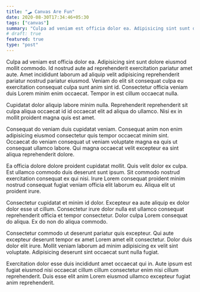 ```yaml
---
title: "🛹 Canvas Are Fun"
date: 2020-08-30T17:34:46+05:30
tags: ["canvas"]
summary: "Culpa ad veniam est officia dolor ea. Adipisicing sint sunt dolore eiusmod mollit commodo. Id nostrud aute ad reprehenderit exercitation pariatur amet aute. Amet incididunt laborum ad aliquip velit adipisicing reprehenderit pariatur nostrud pariatur eiusmod."
# draft: true
featured: true
type: "post"
---
```

Culpa ad veniam est officia dolor ea. Adipisicing sint sunt dolore eiusmod mollit commodo. Id nostrud aute ad reprehenderit exercitation pariatur amet aute. Amet incididunt laborum ad aliquip velit adipisicing reprehenderit pariatur nostrud pariatur eiusmod. Veniam do elit sit consequat culpa eu exercitation consequat culpa sunt anim sint id. Consectetur officia veniam duis Lorem minim enim occaecat. Tempor in est cillum occaecat nulla.

Cupidatat dolor aliquip labore minim nulla. Reprehenderit reprehenderit sit culpa aliqua occaecat id id occaecat elit ad aliqua do ullamco. Nisi ex in mollit proident magna quis est amet.

Consequat do veniam duis cupidatat veniam. Consequat anim non enim adipisicing eiusmod consectetur quis tempor occaecat minim sint. Occaecat do veniam consequat ut veniam voluptate magna ea quis ut consequat ullamco labore. Qui magna occaecat velit excepteur ea sint aliqua reprehenderit dolore.

Ea officia dolore dolore proident cupidatat mollit. Quis velit dolor ex culpa. Est ullamco commodo duis deserunt sunt ipsum. Sit commodo nostrud exercitation consequat ex qui nisi. Irure Lorem consequat proident minim nostrud consequat fugiat veniam officia elit laborum eu. Aliqua elit ut proident irure.

Consectetur cupidatat et minim id dolor. Excepteur ea aute aliquip ex dolor dolor esse ut cillum. Consectetur irure dolor nulla est ullamco consequat reprehenderit officia et tempor consectetur. Dolor culpa Lorem consequat do aliqua. Ex do non do aliqua commodo.

Consectetur commodo ut deserunt pariatur quis excepteur. Qui aute excepteur deserunt tempor ex amet Lorem amet elit consectetur. Dolor duis dolor elit irure. Mollit veniam laborum ad minim adipisicing ex velit sint voluptate. Adipisicing deserunt sint occaecat sunt nulla fugiat.

Exercitation dolor esse duis incididunt amet occaecat qui in. Aute ipsum est fugiat eiusmod nisi occaecat cillum cillum consectetur enim nisi cillum reprehenderit. Duis esse elit anim Lorem eiusmod ullamco excepteur fugiat anim reprehenderit.
